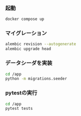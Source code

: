### 起動
```sh
docker compose up
```

### マイグレーション
```sh
alembic revision --autogenerate
alembic upgrade head
```

### データシーダを実装
```sh
cd /app
python -m migrations.seeder
```

### pytestの実行
```sh
cd /app
pytest tests
```